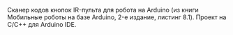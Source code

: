 Сканер кодов кнопок IR-пульта для робота на Arduino (из книги Мобильные роботы на базе Arduino, 2-е издание, листинг 8.1).
Проект на С/С++ для Arduino IDE.
